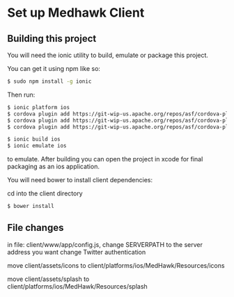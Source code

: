 Set up Medhawk Client
=====================

## Building this project

You will need the ionic utility to build, emulate or package this project.

You can get it using npm like so:

```bash
$ sudo npm install -g ionic
```

Then run:

```bash
$ ionic platform ios
$ cordova plugin add https://git-wip-us.apache.org/repos/asf/cordova-plugin-inappbrowser.git
$ cordova plugin add https://git-wip-us.apache.org/repos/asf/cordova-plugin-file.git
$ cordova plugin add https://git-wip-us.apache.org/repos/asf/cordova-plugin-dialogs.git

$ ionic build ios
$ ionic emulate ios
```

to emulate. After building you can open the project in xcode for final
packaging as an ios application.


You will need bower to install client dependencies:

cd into the client directory
```bash
$ bower install
``` 

## File changes

in file: client/www/app/config.js, 
  change SERVERPATH to the server address you want
  change Twitter authentication

move client/assets/icons to client/platforms/ios/MedHawk/Resources/icons

move client/assets/splash to client/platforms/ios/MedHawk/Resources/splash



  
